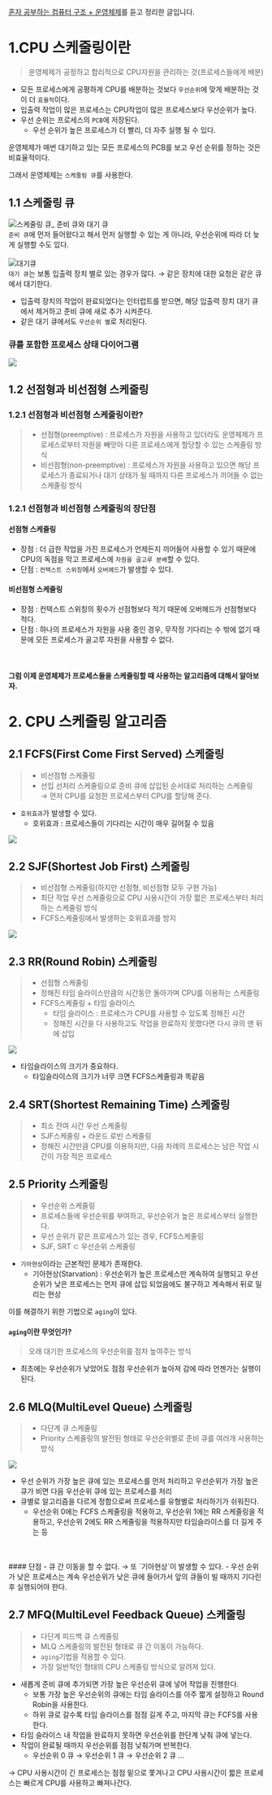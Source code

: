 [혼자 공부하는 컴퓨터 구조 + 운영체제](https://www.inflearn.com/course/%ED%98%BC%EC%9E%90-%EA%B3%B5%EB%B6%80%ED%95%98%EB%8A%94-%EC%BB%B4%ED%93%A8%ED%84%B0%EA%B5%AC%EC%A1%B0-%EC%9A%B4%EC%98%81%EC%B2%B4%EC%A0%9C/dashboard)를 듣고 정리한 글입니다.<br/>

# 1.CPU 스케줄링이란
> 운영체제가 공정하고 합리적으로 CPU자원을 관리하는 것(프로세스들에게 배분)

- 모든 프로세스에게 공평하게 CPU를 배분하는 것보다 `우선순위`에 맞게 배분하는 것이 더 `효율적`이다.
- 입출력 작업이 많은 프로세스는 CPU작업이 많은 프로세스보다 우선순위가 높다.
- 우선 순위는 프로세스의 `PCB`에 저장된다.
  - 우선 순위가 높은 프로세스가 더 빨리, 더 자주 실행 될 수 있다.

운영체제가 매번 대기하고 있는 모든 프로세스의 PCB를 보고 우선 순위를 정하는 것은 비효율적이다.

그래서 운영체제는 `스케줄링 큐`를 사용한다.<br/>
## 1.1 스케줄링 큐

![스케줄링 큐_ 준비 큐와 대기 큐](img/4/q.png)<br/>
`준비 큐`에 먼저 들어왔다고 해서 먼저 실행할 수 있는 게 아니라, 우선순위에 따라 더 늦게 실행할 수도 있다.<br/><br/>
![대기큐](img/4/waiting_q.png)<br/>
`대기 큐`는 보통 입출력 장치 별로 있는 경우가 많다. → 같은 장치에 대한 요청은 같은 큐에서 대기한다.<br/>
- 입출력 장치의 작업이 완료되었다는 인터럽트를 받으면, 해당 입출력 장치 대기 큐에서 제거하고 준비 큐에 새로 추가 시켜준다.
- 같은 대기 큐에서도 `우선순위 별`로 처리된다.

### 큐를 포함한 프로세스 상태 다이어그램
![](img/4/process_status_diagram_withQ.png)

## 1.2 선점형과 비선점형 스케줄링
### 1.2.1 선점형과 비선점형 스케줄링이란?
> - 선점형(preemptive) : 프로세스가 자원을 사용하고 있더라도 운영체제가 프로세스로부터 자원을 빼앗아 다른 프로세스에게 할당할 수 있는 스케줄링 방식<br/>
> - 비선점형(non-preemptive) : 프로세스가 자원을 사용하고 있으면 해당 프로세스가 종료되거나 대기 상태가 될 때까지 다른 프로세스가 끼어들 수 없는 스케줄링 방식<br/>

### 1.2.1 선점형과 비선점형 스케줄링의 장단점
#### 선점형 스케줄링
- 장점 : 더 급한 작업을 가진 프로세스가 언제든지 끼어들어 사용할 수 있기 때문에 CPU의 독점을 막고 프로세스에 `자원을 골고루 분배`할 수 있다.<br/>
- 단점 : `컨텍스트 스위칭`에서 `오버헤드`가 발생할 수 있다.<br/>

#### 비선점형 스케줄링
- 장점 : 컨텍스트 스위칭의 횟수가 선점형보다 적기 때문에 오버헤드가 선점형보다 적다.<br/>
- 단점 : 하나의 프로세스가 자원을 사용 중인 경우, 무작정 기다리는 수 밖에 없기 때문에 모든 프로세스가 골고루 자원을 사용할 수 없다.<br/>

<br/>

#### 그럼 이제 운영체제가 프로세스들을 스케줄링할 때 사용하는 알고리즘에 대해서 알아보자.

# 2. CPU 스케줄링 알고리즘
## 2.1 FCFS(First Come First Served) 스케줄링
> - 비선점형 스케줄링 <br/>
> - 선입 선처리 스케줄링으로 준비 큐에 삽입된 순서대로 처리하는 스케줄링<br/>
> → 먼저 CPU를 요청한 프로세스부터 CPU를 할당해 준다.
- `호위효과`가 발생할 수 있다.
  - 호위효과 : 프로세스들이 기다리는 시간이 매우 길어질 수 있음

![](img/4/FCFS.png)

## 2.2 SJF(Shortest Job First) 스케줄링 
> - 비선점형 스케줄링(하지만 선점형, 비선점형 모두 구현 가능)<br/>
> - 최단 작업 우선 스케줄링으로 CPU 사용시간이 가장 짧은 프로세스부터 처리하는 스케줄링 방식<br/>
> - FCFS스케줄링에서 발생하는 호위효과를 방지<br/>

![](img/4/SJF.png)

## 2.3 RR(Round Robin) 스케줄링
> - 선점형 스케줄링<br/>
> - 정해진 타임 슬라이스만큼의 시간동안 돌아가며 CPU를 이용하는 스케줄링<br/>
> - FCFS스케줄링 + 타임 슬라이스 
>   - 타임 슬라이스 : 프로세스가 CPU를 사용할 수 있도록 정해진 시간
>   - 정해진 시간을 다 사용하고도 작업을 완료하지 못했다면 다시 큐의 맨 뒤에 삽입

![](img/4/RR.png)
- 타임슬라이스의 크기가 중요하다.
  - 타임슬라이스의 크기가 너무 크면 FCFS스케줄링과 똑같음

## 2.4 SRT(Shortest Remaining Time) 스케줄링
> - 최소 잔여 시간 우선 스케줄링
> - SJF스케줄링 + 라운드 로빈 스케줄링
> - 정해진 시간만큼 CPU를 이용하지만, 다음 차례의 프로세스는 남은 작업 시간이 가장 적은 프로세스

## 2.5 Priority 스케줄링
> - 우선순위 스케줄링
> - 프로세스들에 우선순위를 부여하고, 우선순위가 높은 프로세스부터 실행한다.
> - 우선 순위가 같은 프로세스가 있는 경우, FCFS스케줄링
> - SJF, SRT ⊂ 우선순위 스케줄링

- `기아현상`이라는 근본적인 문제가 존재한다.
  - 기아현상(Starvation) : 우선순위가 높은 프로세스만 계속하여 실행되고 우선순위가 낮은 프로세스는 먼저 큐에 삽입 되었음에도 불구하고 계속해서 뒤로 밀리는 현상

이를 해결하기 위한 기법으로 `aging`이 있다.<br/>
#### `aging`이란 무엇인가?
> 오래 대기한 프로세스의 우선순위를 점차 높여주는 방식
- 최초에는 우선순위가 낮았어도 점점 우선순위가 높아져 감에 따라 언젠가는 실행이 된다.

## 2.6 MLQ(MultiLevel Queue) 스케줄링
> - 다단계 큐 스케줄링
> - Priority 스케줄링의 발전된 형태로 우선순위별로 준비 큐를 여러개 사용하는 방식

![](img/4/MLQ.png)

- 우선 순위가 가장 높은 큐에 있는 프로세스를 먼저 처리하고 우선순위가 가장 높은 큐가 비면 다음 우선순위 큐에 있는 프로세스를 처리
- 큐별로 알고리즘을 다르게 정함으로써 프로세스를 유형별로 처리하기가 쉬워진다.
  - 우선순위 0에는 FCFS 스케줄링을 적용하고, 우선순위 1에는 RR 스케줄링을 적용하고, 우선순위 2에도 RR 스케줄링을 적용하지만 타임슬라이스를 더 길게 주는 등
<br/>
<br/> 
#### 단점 
- 큐 간 이동을 할 수 없다. → 또 `기아현상`이 발생할 수 있다.
  - 우선 순위가 낮은 프로세스는 계속 우선순위가 낮은 큐에 들어가서 앞의 큐들이 빌 때까지 기다린 후 실행되어야 한다.

## 2.7 MFQ(MultiLevel Feedback Queue) 스케줄링 
> - 다단계 피드백 큐 스케줄링
> - MLQ 스케줄링의 발전된 형태로 큐 간 이동이 가능하다.
> - `aging`기법을 적용할 수 있다.
> - 가장 일반적인 형태의 CPU 스케줄링 방식으로 알려져 있다.

- 새롭게 준비 큐에 추가되면 가장 높은 우선순위 큐에 넣어 작업을 진행한다.
  - 보통 가장 높은 우선순위의 큐에는 타임 슬라이스를 아주 짧게 설정하고 Round Robin을 사용한다.
  - 하위 큐로 갈수록 타임 슬라이스를 점점 길게 주고, 마지막 큐는 FCFS를 사용한다.
- 타임 슬라이스 내 작업을 완료하지 못하면 우선순위를 한단계 낮춰 큐에 넣는다.
- 작업이 완료될 때까지 우선순위를 점점 낮춰가며 반복한다.
  - 우선순위 0 큐 → 우선순위 1 큐 → 우선순위 2 큐 ...


→ CPU 사용시간이 긴 프로세스는 점점 밑으로 쫓겨나고 CPU 사용시간이 짧은 프로세스는 빠르게 CPU를 사용하고 빠져나간다.<br/>
